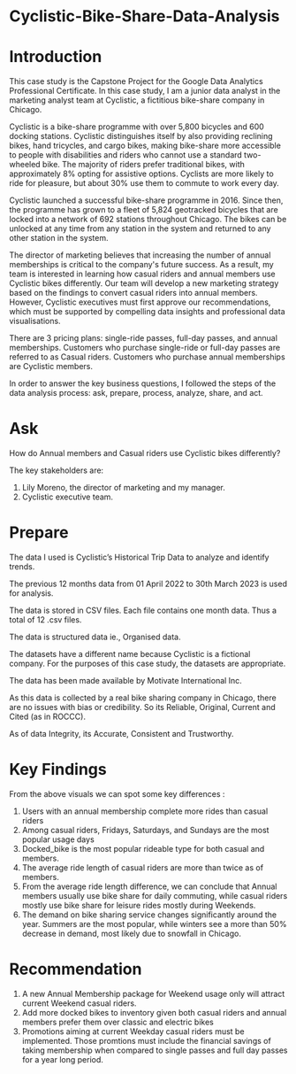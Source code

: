 # Cyclistic-Bike-Share-Data-Analysis

# Introduction

This case study is the Capstone Project for the Google Data Analytics Professional Certificate. In this case study, I am a junior data analyst in the marketing analyst team at Cyclistic, a fictitious bike-share company in Chicago.

Cyclistic is a bike-share programme with over 5,800 bicycles and 600 docking stations. Cyclistic distinguishes itself by also providing reclining bikes, hand tricycles, and cargo bikes, making bike-share more accessible to people with disabilities and riders who cannot use a standard two-wheeled bike. The majority of riders prefer traditional bikes, with approximately 8% opting for assistive options. Cyclists are more likely to ride for pleasure, but about 30% use them to commute to work every day.

Cyclistic launched a successful bike-share programme in 2016. Since then, the programme has grown to a fleet of 5,824 geotracked bicycles that are locked into a network of 692 stations throughout Chicago. The bikes can be unlocked at any time from any station in the system and returned to any other station in the system.

The director of marketing believes that increasing the number of annual memberships is critical to the company's future success. As a result, my team is interested in learning how casual riders and annual members use Cyclistic bikes differently. Our team will develop a new marketing strategy based on the findings to convert casual riders into annual members. However, Cyclistic executives must first approve our recommendations, which must be supported by compelling data insights and professional data visualisations.

There are 3 pricing plans: single-ride passes, full-day passes, and annual memberships. Customers who purchase single-ride or full-day passes are referred to as Casual riders. Customers who purchase annual memberships are Cyclistic members.

In order to answer the key business questions, I followed the steps of the data analysis process: ask, prepare, process, analyze, share, and act.

# Ask

How do Annual members and Casual riders use Cyclistic bikes differently?

The key stakeholders are:

1. Lily Moreno, the director of marketing and my manager.
2. Cyclistic executive team.

# Prepare

The data I used is Cyclistic’s Historical Trip Data to analyze and identify trends.

The previous 12 months data from 01 April 2022 to 30th March 2023 is used for analysis.

The data is stored in CSV files. Each file contains one month data. Thus a total of 12 .csv files.

The data is structured data ie., Organised data.

The datasets have a different name because Cyclistic is a fictional company. For the purposes of this case study, the datasets are appropriate.

The data has been made available by Motivate International Inc.

As this data is collected by a real bike sharing company in Chicago, there are no issues with bias or credibility. So its Reliable, Original, Current and Cited (as in ROCCC).

As of data Integrity, its Accurate, Consistent and Trustworthy.

# Key Findings

From the above visuals we can spot some key differences :
1. Users with an annual membership complete more rides than casual riders
2. Among casual riders, Fridays, Saturdays, and Sundays are the most popular usage days
3. Docked_bike is the most popular rideable type for both casual and members.
4. The average ride length of casual riders are more than twice as of members.
5. From the average ride length difference, we can conclude that Annual members usually use bike share for daily commuting, while casual riders mostly use bike share for leisure rides mostly during Weekends.
6. The demand on bike sharing service changes significantly around the year. Summers are the most popular, while winters see a more than 50% decrease in demand, most likely due to snowfall in Chicago.

# Recommendation

1. A new Annual Membership package for Weekend usage only will attract current Weekend casual riders.
2. Add more docked bikes to inventory given both casual riders and annual members prefer them over classic and electric bikes
3. Promotions aiming at current Weekday casual riders must be implemented. Those promtions must include the financial savings of taking membership when compared to single passes and full day passes for a year long period.
